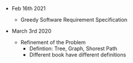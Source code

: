 - Feb 16th 2021
    - Greedy Software Requirement Specification

- March 3rd 2020
    - Refinement of the Problem
        - Defintion: Tree, Graph, Shorest Path
        - Different book have different definitions
